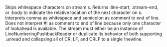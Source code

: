Skips whitespace characters on stream s. Returns :line-start, :stream-end,
  or :body to indicate the relative location of the next character on s.
  Interprets comma as whitespace and semicolon as comment to end of line.
  Does not interpret #! as comment to end of line because only one
  character of lookahead is available. The stream must either be an
  instance of LineNumberingPushbackReader or duplicate its behavior of both
  supporting .unread and collapsing all of CR, LF, and CRLF to a single
  \newline.